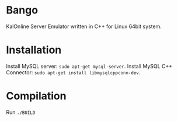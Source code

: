 # Bango
KalOnline Server Emulator written in C++ for Linux 64bit system.

# Installation
Install MySQL server: `sudo apt-get mysql-server`.
Install MySQL C++ Connector: `sudo apt-get install libmysqlcppconn-dev`.

# Compilation
Run `./BUILD`
